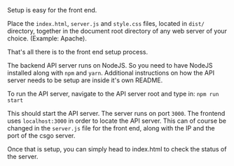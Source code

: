 Setup is easy for the front end.

Place the `index.html`, `server.js` and `style.css` files, located in `dist/` directory, together in the document root directory of any web server of your choice. (Example: Apache).

That's all there is to the front end setup process.


The backend API server runs on NodeJS. So you need to have NodeJS installed along with `npm` and `yarn`.
Additional instructions on how the API server needs to be setup are inside it's own README.

To run the API server, navigate to the API server root and type in:
`npm run start`

This should start the API server. The server runs on port `3000`. The frontend uses `localhost:3000` in order to locate the API server.
This can of course be changed in the `server.js` file for the front end, along with the IP and the port of the csgo server.

Once that is setup, you can simply head to index.html to check the status of the server.
